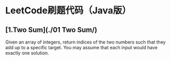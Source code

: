 # LeetCode刷题代码（Java版）

## [1.Two Sum](./01 Two Sum/)
Given an array of integers, return indices of the two numbers such that they add up to a specific target.
You may assume that each input would have exactly one solution.
